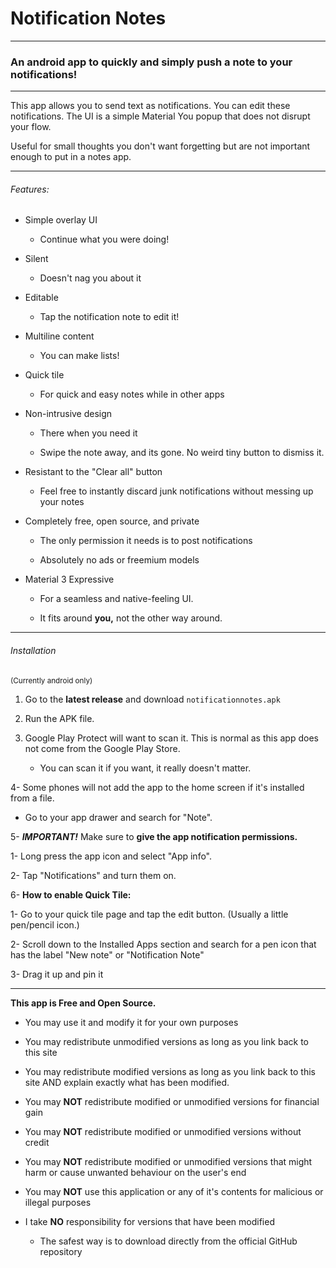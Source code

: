 # Notification Notes

---

### An android app to quickly and simply push a note to your notifications!

---

This app allows you to send text as notifications. You can edit these notifications. The UI is a simple Material You popup that does not disrupt your flow.



Useful for small thoughts you don't want forgetting but are not important enough to put in a notes app.

---

###### Features:

- Simple overlay UI
  
  - Continue what you were doing!

- Silent
  
  - Doesn't nag you about it

- Editable
  
  - Tap the notification note to edit it!

- Multiline content
  
  - You can make lists!

- Quick tile
  
  - For quick and easy notes while in other apps

- Non-intrusive design
  
  - There when you need it
  
  - Swipe the note away, and its gone. No weird tiny button to dismiss it.

- Resistant to the "Clear all" button
  
  - Feel free to instantly discard junk notifications without messing up your notes

- Completely free, open source, and private
  
  - The only permission it needs is to post notifications
  
  - Absolutely no ads or freemium models

- Material 3 Expressive
  
  - For a seamless and native-feeling UI.
  
  - It fits around **you,** not the other way around.

---

###### Installation

<sub>(Currently android only)</sub>

1. Go to the **latest release** and download `notificationnotes.apk`

2. Run the APK file.

3. Google Play Protect will want to scan it. This is normal as this app does not come from the Google Play Store.
   
   - You can scan it if you want, it really doesn't matter.

4- Some phones will not add the app to the home screen if it's installed from a file.
   
   - Go to your app drawer and search for "Note".

5- ***IMPORTANT!*** Make sure to **give the app notification permissions.**
   
   1- Long press the app icon and select "App info".
   
   2- Tap "Notifications" and turn them on.

6- **How to enable Quick Tile:**
   
   1- Go to your quick tile page and tap the edit button. (Usually a little pen/pencil icon.)
   
   2- Scroll down to the Installed Apps section and search for a pen icon that has the label "New note" or "Notification Note"
   
   3- Drag it up and pin it



---



**This app is Free and Open Source.**



- You may use it and modify it for your own purposes

- You may redistribute unmodified versions as long as you link back to this site

- You may redistribute modified versions as long as you link back to this site AND explain exactly what has been modified.

- You may **NOT** redistribute modified or unmodified versions for financial gain

- You may **NOT** redistribute modified or unmodified versions without credit

- You may **NOT** redistribute modified or unmodified versions that might harm or cause unwanted behaviour on the user's end

- You may **NOT** use this application or any of it's contents for malicious or illegal purposes

- I take **NO** responsibility for versions that have been modified
  
  - The safest way is to download directly from the official GitHub repository


